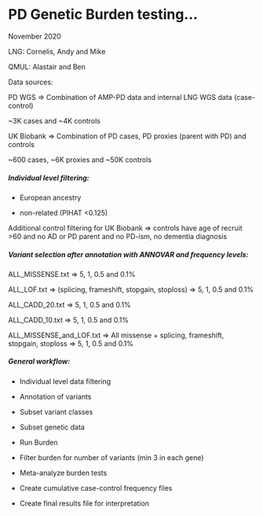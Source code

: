 # PD Genetic Burden testing...
November 2020

LNG: Cornelis, Andy and Mike

QMUL: Alastair and Ben

Data sources:

PD WGS => Combination of AMP-PD data and internal LNG WGS data (case-control)

~3K cases and ~4K controls

UK Biobank => Combination of PD cases, PD proxies (parent with PD) and controls

~600 cases, ~6K proxies and ~50K controls

##### Individual level filtering:
- European ancestry

- non-related (PIHAT <0.125)

Additional control filtering for UK Biobank => controls have age of recruit >60 and no AD or PD parent and no PD-ism, no dementia diagnosis

##### Variant selection after annotation with ANNOVAR and frequency levels:
ALL_MISSENSE.txt => 5, 1, 0.5 and 0.1%

ALL_LOF.txt => (splicing, frameshift, stopgain, stoploss) => 5, 1, 0.5 and 0.1%

ALL_CADD_20.txt => 5, 1, 0.5 and 0.1%

ALL_CADD_10.txt => 5, 1, 0.5 and 0.1%

ALL_MISSENSE_and_LOF.txt => All missense + splicing, frameshift, stopgain, stoploss => 5, 1, 0.5 and 0.1%

##### General workflow:
- Individual level data filtering

- Annotation of variants

- Subset variant classes

- Subset genetic data

- Run Burden

- Filter burden for number of variants (min 3 in each gene)

- Meta-analyze burden tests

- Create cumulative case-control frequency files

- Create final results file for interpretation


##### 

